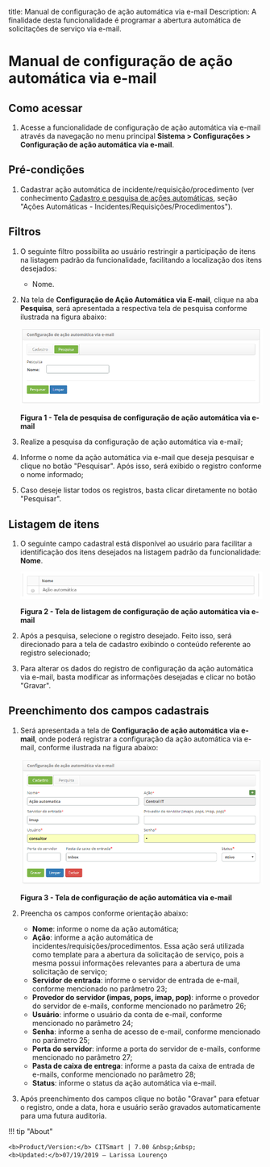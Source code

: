 title: Manual de configuração de ação automática via e-mail
Description: A finalidade desta funcionalidade é programar a abertura automática de solicitações de serviço via e-mail.
# Manual de configuração de ação automática via e-mail

Como acessar
-------------

1. Acesse a funcionalidade de configuração de ação automática via e-mail através da navegação no menu principal
**Sistema > Configurações > Configuração de ação automática via e-mail**.

Pré-condições
--------------

1. Cadastrar ação automática de incidente/requisição/procedimento (ver conhecimento [Cadastro e pesquisa de ações automáticas][1], 
seção "Ações Automáticas - Incidentes/Requisições/Procedimentos").

Filtros
---------

1. O seguinte filtro possibilita ao usuário restringir a participação de itens na listagem padrão da funcionalidade, facilitando a 
localização dos itens desejados:

    - Nome.
    
2. Na tela de **Configuração de Ação Automática via E-mail**, clique na aba **Pesquisa**, será apresentada a respectiva tela de
pesquisa conforme ilustrada na figura abaixo:

    ![Pesquisa](images/acao-auto.img1.png)
    
    **Figura 1 - Tela de pesquisa de configuração de ação automática via e-mail**
    
3. Realize a pesquisa da configuração de ação automática via e-mail;

4. Informe o nome da ação automática via e-mail que deseja pesquisar e clique no botão "Pesquisar". Após isso, será exibido o 
registro conforme o nome informado;

5. Caso deseje listar todos os registros, basta clicar diretamente no botão "Pesquisar".

Listagem de itens
-------------------

1. O seguinte campo cadastral está disponível ao usuário para facilitar a identificação dos itens desejados na listagem padrão 
da funcionalidade: **Nome**.

    ![Listagem](images/acao-auto.img2.png)
    
    **Figura 2 - Tela de listagem de configuração de ação automática via e-mail**
    
2. Após a pesquisa, selecione o registro desejado. Feito isso, será direcionado para a tela de cadastro exibindo o conteúdo 
referente ao registro selecionado;

3. Para alterar os dados do registro de configuração da ação automática via e-mail, basta modificar as informações desejadas e
clicar no botão "Gravar".

Preenchimento dos campos cadastrais
-------------------------------------

1. Será apresentada a tela de **Configuração de ação automática via e-mail**, onde poderá registrar a configuração da ação 
automática via e-mail, conforme ilustrada na figura abaixo:

    ![Configuração](images/acao-auto.img3.png)
    
    **Figura 3 - Tela de configuração de ação automática via e-mail**
    
2. Preencha os campos conforme orientação abaixo:

    - **Nome**: informe o nome da ação automática;
    - **Ação**: informe a ação automática de incidentes/requisições/procedimentos. Essa ação será utilizada como template para a 
    abertura da solicitação de serviço, pois a mesma possui informações relevantes para a abertura de uma solicitação de 
    serviço;
    - **Servidor de entrada**: informe o servidor de entrada de e-mail, conforme mencionado no parâmetro 23;
    - **Provedor do servidor (impas, pops, imap, pop)**: informe o provedor do servidor de e-mails, conforme mencionado no 
    parâmetro 26;
    - **Usuário**: informe o usuário da conta de e-mail, conforme mencionado no parâmetro 24;
    - **Senha**: informe a senha de acesso de e-mail, conforme mencionado no parâmetro 25;
    - **Porta do servidor**: informe a porta do servidor de e-mails, conforme mencionado no parâmetro 27;
    - **Pasta de caixa de entrega**: informe a pasta da caixa de entrada de e-mails, conforme mencionado no parâmetro 28;
    - **Status**: informe o status da ação automática via e-mail.
    
3. Após preenchimento dos campos clique no botão "Gravar" para efetuar o registro, onde a data, hora e usuário serão gravados 
automaticamente para uma futura auditoria.

!!! tip "About"

    <b>Product/Version:</b> CITSmart | 7.00 &nbsp;&nbsp;
    <b>Updated:</b>07/19/2019 – Larissa Lourenço
    
[1]:/pt-br/citsmart-platform-7/plataform-administration/configuring-automatic-actions/automatic-actions.html
